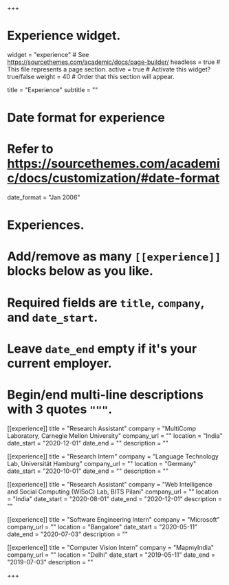 +++
# Experience widget.
widget = "experience"  # See https://sourcethemes.com/academic/docs/page-builder/
headless = true  # This file represents a page section.
active = true  # Activate this widget? true/false
weight = 40  # Order that this section will appear.

title = "Experience"
subtitle = ""

# Date format for experience
#   Refer to https://sourcethemes.com/academic/docs/customization/#date-format
date_format = "Jan 2006"

# Experiences.
#   Add/remove as many `[[experience]]` blocks below as you like.
#   Required fields are `title`, `company`, and `date_start`.
#   Leave `date_end` empty if it's your current employer.
#   Begin/end multi-line descriptions with 3 quotes `"""`.
[[experience]]
  title = "Research Assistant"
  company = "MultiComp Laboratory, Carnegie Mellon University"
  company_url = ""
  location = "India"
  date_start = "2020-12-01"
  date_end = ""
  description = ""

  [[experience]]
  title = "Research Intern"
  company = "Language Technology Lab, Universität Hamburg"
  company_url = ""
  location = "Germany"
  date_start = "2020-10-01"
  date_end = ""
  description = ""

  [[experience]]
  title = "Research Assistant"
  company = "Web Intelligence and Social Computing (WISoC) Lab, BITS Pilani"
  company_url = ""
  location = "India"
  date_start = "2020-08-01"
  date_end = "2020-12-01"
  description = ""
  
  [[experience]]
  title = "Software Engineering Intern"
  company = "Microsoft"
  company_url = ""
  location = "Bangalore"
  date_start = "2020-05-11"
  date_end = "2020-07-03"
  description = ""

  [[experience]]
  title = "Computer Vision Intern"
  company = "MapmyIndia"
  company_url = ""
  location = "Delhi"
  date_start = "2019-05-11"
  date_end = "2019-07-03"
  description = ""


+++
